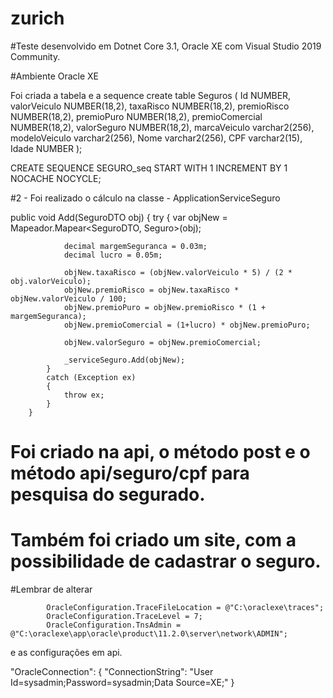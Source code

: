 # zurich

#Teste desenvolvido em Dotnet Core 3.1, Oracle XE com Visual Studio 2019 Community.

#Ambiente Oracle XE

Foi criada a tabela e a sequence
create table Seguros (
Id              NUMBER,   
valorVeiculo    NUMBER(18,2), 
taxaRisco       NUMBER(18,2),
premioRisco     NUMBER(18,2),
premioPuro      NUMBER(18,2), 
premioComercial NUMBER(18,2),
valorSeguro NUMBER(18,2),
marcaVeiculo varchar2(256),
modeloVeiculo varchar2(256),
Nome varchar2(256),
CPF varchar2(15),
Idade NUMBER
);

CREATE SEQUENCE SEGURO_seq
 START WITH     1
 INCREMENT BY   1
 NOCACHE
 NOCYCLE;
 
 
#2 - Foi realizado o cálculo na classe - ApplicationServiceSeguro
 
 public void Add(SeguroDTO obj)
        {
            try
            {
                var objNew = Mapeador.Mapear<SeguroDTO, Seguro>(obj);

                decimal margemSeguranca = 0.03m;
                decimal lucro = 0.05m;

                objNew.taxaRisco = (objNew.valorVeiculo * 5) / (2 * obj.valorVeiculo);
                objNew.premioRisco = objNew.taxaRisco * objNew.valorVeiculo / 100;
                objNew.premioPuro = objNew.premioRisco * (1 + margemSeguranca);
                objNew.premioComercial = (1+lucro) * objNew.premioPuro;

                objNew.valorSeguro = objNew.premioComercial;

                _serviceSeguro.Add(objNew);
            }
            catch (Exception ex)
            {
                throw ex;
            }
        }
        
        
# Foi criado na api, o método post e o método api/seguro/cpf para pesquisa do segurado.
  
# Também foi criado um site, com a possibilidade de cadastrar o seguro. 

#Lembrar de alterar

            OracleConfiguration.TraceFileLocation = @"C:\oraclexe\traces";
            OracleConfiguration.TraceLevel = 7;
            OracleConfiguration.TnsAdmin = @"C:\oraclexe\app\oracle\product\11.2.0\server\network\ADMIN";
           
e as configurações em api.           
           
"OracleConnection": {
    "ConnectionString": "User Id=sysadmin;Password=sysadmin;Data Source=XE;"
}
